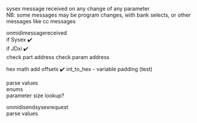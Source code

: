 sysex message received on any change of any parameter  
NB: some messages may be program changes, with bank selects, or other messages like cc messages  

onmidimessagereceived  
if Sysex ✔️  
if JDxi ✔️  
check part address 
check param address 

hex math add offsets ✔️ 
int_to_hex - variable padding (test)  

parse values  
enums  
parameter size lookup?


onmidisendsysexrequest  
  parse values 